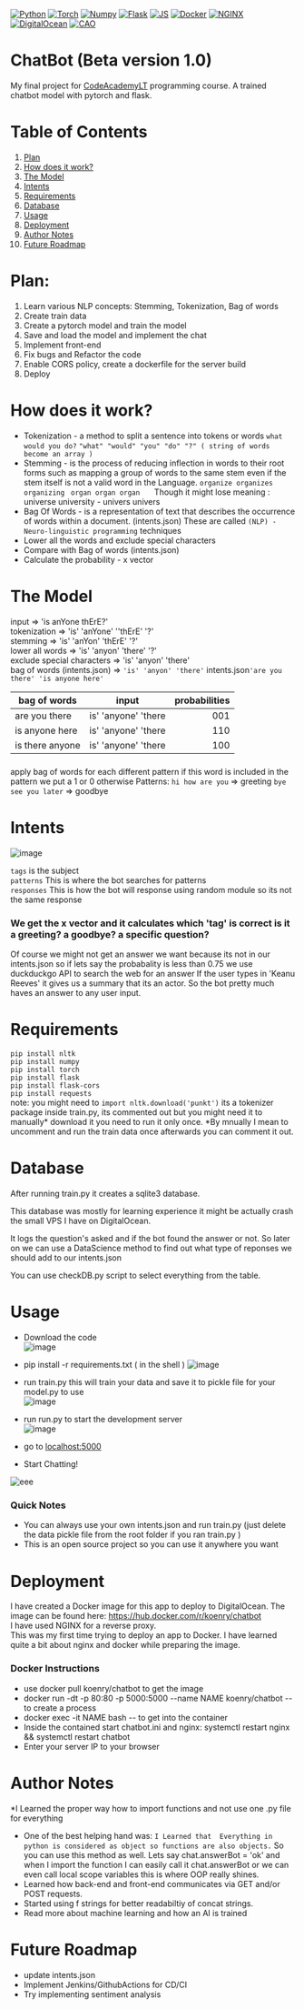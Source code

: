 [![Python](https://img.shields.io/badge/Python-FFD43B?style=for-the-badge&logo=python&logoColor=darkgreen)](https://www.python.org/)
[![Torch](https://img.shields.io/badge/PyTorch-EE4C2C?style=for-the-badge&logo=PyTorch&logoColor=white)](https://pytorch.org/)
[![Numpy](https://img.shields.io/badge/Numpy-777BB4?style=for-the-badge&logo=numpy&logoColor=white)](https://numpy.org/)
[![Flask](https://img.shields.io/badge/Flask-000000?style=for-the-badge&logo=flask&logoColor=white)](https://flask.palletsprojects.com/en/2.0.x/)
[![JS](https://img.shields.io/badge/JavaScript-323330?style=for-the-badge&logo=javascript&logoColor=F7DF1E)](https://developer.mozilla.org/en-US/docs/Web/JavaScript)
[![Docker](https://img.shields.io/badge/Docker-2CA5E0?style=for-the-badge&logo=docker&logoColor=white)](https://www.docker.com/)
[![NGINX](https://img.shields.io/badge/Nginx-009639?style=for-the-badge&logo=nginx&logoColor=white)](https://www.nginx.com/)
[![DigitalOcean](https://img.shields.io/badge/Digital_Ocean-0080FF?style=for-the-badge&logo=DigitalOcean&logoColor=white)](https://www.digitalocean.com/)
[![CAO](https://codeacademy.lt/wp-content/themes/codeacademy/dist/images/codeacademy-black.svg)](https://codeacademy.lt/)
# ChatBot (Beta version 1.0)

  My final project for [CodeAcademyLT](https://codeacademy.lt/)   programming course. A trained chatbot model with pytorch and flask.

# Table of Contents
1. [Plan](#Plan)
2. [How does it work?](#How-does-it-work)
3. [The Model](#The-Model)
4. [Intents](#intents)
5. [Requirements](#Requirements)
6. [Database](#Database)
7. [Usage](#Usage)
8. [Deployment](#Deployment)
9. [Author Notes](#Author-Notes)
10. [Future Roadmap](#Future-Roadmap)

# Plan:
1. Learn various NLP concepts: Stemming, Tokenization, Bag of words
2. Create train data
3. Create a pytorch model and train the model
4. Save and load the model and implement the chat
5. Implement front-end
6. Fix bugs and Refactor the code
7. Enable CORS policy, create a dockerfile for the server build
8. Deploy


# How does it work?

* Tokenization - a method to split a sentence into tokens or words
    ``` what would you do? ```   ``` "what" "would" "you" "do" "?" ( string of words become an array )  ```  
* Stemming - is the process of reducing inflection in words to their root forms such as mapping a group of words to the same stem even if the stem itself is not a valid word in the Language.
 ```organize organizes organizing ```   ```organ organ organ   ```
 Though it might lose meaning : universe university - univers univers
 * Bag Of Words - is a representation of text that describes the occurrence of words within a document. (intents.json)
These are called ``` (NLP) - Neuro-linguistic programming ```  techniques  
* Lower all the words and exclude special characters
* Compare with Bag of words (intents.json)
* Calculate the probability - x vector

# The Model
input =>  'is anYone thErE?' \
tokenization => 'is' 'anYone' ''thErE' '?' \
stemming => 'is' 'anYon' 'thErE' '?' \
lower all words => 'is' 'anyon' 'there' '?' \
exclude special characters => 'is' 'anyon' 'there' \
bag of words (intents.json) =>  ```'is' 'anyon' 'there'```        intents.json``` 'are you there' 'is anyone here' ```  

| bag of words    | input           | probabilities  |
| ------------- |:-------------:| -----:|
| are you there      | is' 'anyone' 'there | 001 |
| is anyone here     | is' 'anyone' 'there     |  110  |
|is there anyone| is' 'anyone' 'there      |  100   |
#####
 apply bag of words
  for each different pattern 
  if this word is included in the pattern 
  we put a 1 or 0 otherwise
  Patterns: ```hi how are you``` => greeting
```bye see you later``` => goodbye


# Intents

![image](https://user-images.githubusercontent.com/68077710/149459532-08d0375e-2f5f-4de1-b3c6-361fda404bd7.png)


```tags``` is the subject \
```patterns``` This is where the bot searches for patterns \
```responses``` This is how the bot will response using random module so its not the same response 


### We get the x  vector and it calculates which 'tag' is correct is it a greeting? a goodbye? a specific question?
Of course we might not get an answer we want because its not in our intents.json so if lets say the probabality is less than 0.75 we use duckduckgo API to search the web for an answer
If the user types in 'Keanu Reeves' it gives us a summary that its an actor. So the bot pretty much haves an answer to any user input.

# Requirements
```pip install nltk``` \
```pip install numpy``` \
```pip install torch``` \
```pip install flask``` \
```pip install flask-cors``` \
```pip install requests``` \
note: you might need to ```import nltk.download('punkt')``` its a tokenizer package inside train.py, its commented out but you might need it to manually* download it you need to run it only once. *By mnually I mean to uncomment and run the train data once afterwards you can comment it out.

# Database 
After running train.py it creates a sqlite3 database.  

This database was mostly for learning experience it might be actually crash the small VPS I have on DigitalOcean. 

It logs the question's asked and if the bot found the answer or not. So later on we can use a DataScience method to find out what type of reponses we should add to our intents.json 

You can use checkDB.py script to select everything from the table.

# Usage
* Download the code \
![image](https://user-images.githubusercontent.com/68077710/149556782-c6cf4e8a-2072-4a0f-bb45-004994115858.png)

* pip install -r requirements.txt ( in the shell )
![image](https://user-images.githubusercontent.com/68077710/149461757-7c18885d-697d-4abc-be51-78eaf21dda27.png)

* run train.py this will train your data and save it to pickle file for your model.py to use \
 ![image](https://user-images.githubusercontent.com/68077710/149461833-94c26e44-2715-4d43-b1db-0c3979b4ddd6.png)

* run run.py to start the development server \
 ![image](https://user-images.githubusercontent.com/68077710/149461870-428c4bf5-f3b0-4568-9589-915afc1827e1.png)

* go to [localhost:5000](http://127.0.0.1:5000/)
* Start Chatting! 

![eee](https://user-images.githubusercontent.com/68077710/158375318-58f416ca-43b0-48c3-aa2d-4d2ba32ae596.png) 


### Quick Notes
* You can always use your own intents.json and run train.py (just delete the data pickle file from the root folder if you ran train.py )
* This is an open source project so you can use it anywhere you want 

# Deployment
I have created a Docker image for this app to deploy to DigitalOcean. The image can be found here: https://hub.docker.com/r/koenry/chatbot \
I have used NGINX for a reverse proxy. \
This was my first time trying to deploy an app to Docker. I have learned quite a bit about nginx and docker while preparing the image.

### Docker Instructions
* use docker pull koenry/chatbot to get the image 
* docker run -dt -p 80:80 -p 5000:5000 --name NAME koenry/chatbot      -- to create a process
* docker exec -it NAME bash      -- to get into the container
* Inside the contained start chatbot.ini and nginx:  systemctl restart nginx && systemctl restart chatbot
* Enter your server IP to your browser


# Author Notes
*I Learned the proper way how to import functions and not use one .py file for everything 
* One of the best helping hand was: ```I Learned that  Everything in python is considered as object so functions are also objects.``` So you can use this method as well.
Lets say chat.answerBot = 'ok' and when I import the function I can easily call it chat.answerBot or we can even call local scope variables this is where OOP really shines.
* Learned how back-end and front-end communicates via GET and/or POST requests.
* Started using f strings for better readabiltiy of concat strings.
* Read more about machine learning and how an AI is trained

# Future Roadmap

* update intents.json
* Implement Jenkins/GithubActions for CD/CI 
* Try  implementing sentiment analysis
